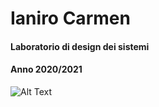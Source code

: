 # Ianiro Carmen
#### Laboratorio di design dei sistemi
#### Anno 2020/2021

![Alt Text](https://cloud.browsermedia.agency/wp-content/uploads/Animation-and-User-Experience-Classic-Reaction-GIF-Browser-Media.gif)

